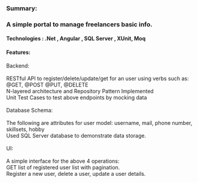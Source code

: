 <h3>Summary:</h3>
<h3>A simple portal to manage freelancers basic info.</h3>
<h4>Technologies : .Net , Angular , SQL Server , XUnit, Moq</h4>
<h4>Features:</h4>
Backend:
<br/>
<br/>
RESTful API to register/delete/update/get for an user using verbs such as:
@GET, @POST @PUT, @DELETE
<br/>
N-layered architecture and Repository Pattern Implemented
<br/>
Unit Test Cases to test above endpoints by mocking data
<br/>
<br/>
Database Schema:
<br/>
<br/>
The following are attributes for user model:
username, mail, phone number, skillsets, hobby
<br/>
Used SQL Server database to demonstrate data storage.
<br/>
<br/>
UI:
<br/>
<br/>
A simple interface for the above 4 operations:
<br/>
GET list of registered user list with pagination.
<br/>
Register a new user, delete a user, update a user details.

